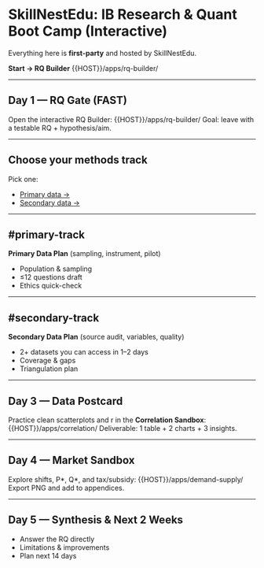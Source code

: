 # SkillNestEdu: IB Research & Quant Boot Camp (Interactive)

Everything here is **first-party** and hosted by SkillNestEdu.

**Start → RQ Builder**
{{HOST}}/apps/rq-builder/

---
## Day 1 — RQ Gate (FAST)
Open the interactive RQ Builder:
{{HOST}}/apps/rq-builder/
Goal: leave with a testable RQ + hypothesis/aim.

---
## Choose your methods track
Pick one:
- [Primary data →](#primary-track)
- [Secondary data →](#secondary-track)

---
## #primary-track
**Primary Data Plan** (sampling, instrument, pilot)
- Population & sampling
- ≤12 questions draft
- Ethics quick-check

---
## #secondary-track
**Secondary Data Plan** (source audit, variables, quality)
- 2+ datasets you can access in 1–2 days
- Coverage & gaps
- Triangulation plan

---
## Day 3 — Data Postcard
Practice clean scatterplots and r in the **Correlation Sandbox**:
{{HOST}}/apps/correlation/
Deliverable: 1 table + 2 charts + 3 insights.

---
## Day 4 — Market Sandbox
Explore shifts, P*, Q*, and tax/subsidy:
{{HOST}}/apps/demand-supply/
Export PNG and add to appendices.

---
## Day 5 — Synthesis & Next 2 Weeks
- Answer the RQ directly
- Limitations & improvements
- Plan next 14 days
